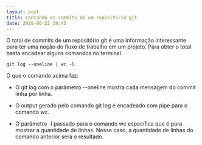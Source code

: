 ```yaml
---
layout: post
title: Contando os commits de um repositório git
date: 2018-06-22 19:45
---
```


O total de commits de um repositório git é uma informação interessante para ter uma noção do fluxo de trabalho em um projeto. Para obter o total basta encadear alguns comandos no terminal.

```shell
git log --oneline | wc -l
```

O que o comando acima faz:

* O git log com o parâmetro --oneline mostra cada mensagem do commit linha por linha.

* O output gerado pelo comando git log é encadeado com pipe para o comando wc.

* O parâmetro -l passado para o comando wc específica que é para mostrar a quantidade de linhas. Nesse caso, a quantidade de linhas do comando anterior será o resultado.
